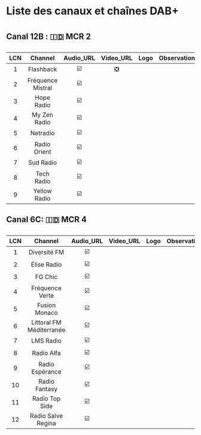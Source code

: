 <h1> Liste des canaux et chaînes DAB+ <h1>
<h2> Canal 12B :  🇮🇩 MCR 2 <h2>
  
| LCN | Channel | Audio_URL | Video_URL | Logo | Observations |
|:---:|:---:|:---:|:---:|:---:|:---:|
| 1 | Flashback | ☑️ | ❎ | | |
| 2 | Fréquence Mistral | ☑️ | | | |
| 3 | Hope Radio | ☑️ | | | |
| 4 | My Zen Radio | ☑️ | | | 
| 5 | Netradio | ☑️ | | | 
| 6 | Radio Orient | ☑️ | | | 
| 7 | Sud Radio | ☑️ | | | 
| 8 | Tech Radio | ☑️ | | |  
| 9 | Yellow Radio | ☑️ | | | 

<h2> Canal 6C:  🇮🇩 MCR 4 <h2>
  
| LCN | Channel | Audio_URL | Video_URL | Logo | Observations |
|:---:|:---:|:---:|:---:|:---:|:---:|
| 1 |	Diversité FM | ☑️ | | | |
| 2 | Élise Radio | ☑️ | | |
| 3 |	FG Chic | ☑️ | | |
| 4 |	Fréquence Verte | ☑️ | | |
| 5 | Fusion Monaco | ☑️ | | |
| 6 |	Littoral FM Méditerranée | ☑️ | | |
| 7 | LMS Radio | ☑️ | | |
| 8 |	Radio Alfa | ☑️ | | |
| 9 |	Radio Espérance | ☑️ | | |
| 10 |	Radio Fantasy | ☑️ | | |
| 11 | Radio Top Side | ☑️ | | |
| 12 |	Radio Salve Regina | ☑️ | | |


